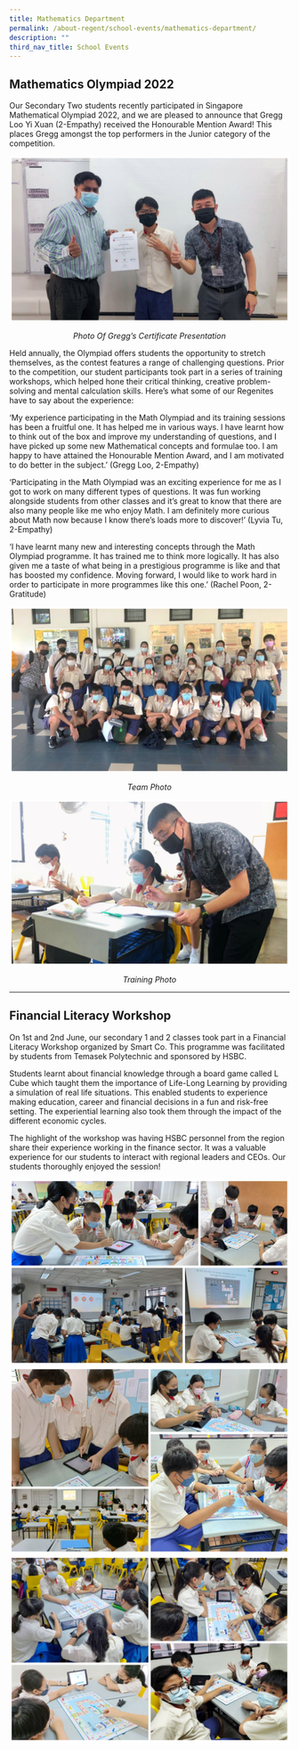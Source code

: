 ```yaml
---
title: Mathematics Department
permalink: /about-regent/school-events/mathematics-department/
description: ""
third_nav_title: School Events
---
```

## **Mathematics Olympiad 2022**

Our Secondary Two students recently participated in Singapore Mathematical Olympiad 2022, and we are pleased to announce that Gregg Loo Yi Xuan (2-Empathy) received the Honourable Mention Award! This places Gregg amongst the top performers in the Junior category of the competition.

![](/images/School%20Events/Mathematics%20Department/MathsDept-1_MathsOlympiad2022-1.jpg)
*<center>Photo Of Gregg’s Certificate Presentation</center>*

Held annually, the Olympiad offers students the opportunity to stretch themselves, as the contest features a range of challenging questions. Prior to the competition, our student participants took part in a series of training workshops, which helped hone their critical thinking, creative problem-solving and mental calculation skills. Here’s what some of our Regenites have to say about the experience:

‘My experience participating in the Math Olympiad and its training sessions has been a fruitful one. It has helped me in various ways. I have learnt how to think out of the box and improve my understanding of questions, and I have picked up some new Mathematical concepts and formulae too. I am happy to have attained the Honourable Mention Award, and I am motivated to do better in the subject.’ (Gregg Loo, 2-Empathy)

‘Participating in the Math Olympiad was an exciting experience for me as I got to work on many different types of questions. It was fun working alongside students from other classes and it’s great to know that there are also many people like me who enjoy Math. I am definitely more curious about Math now because I know there’s loads more to discover!’ (Lyvia Tu, 2-Empathy)

‘I have learnt many new and interesting concepts through the Math Olympiad programme. It has trained me to think more logically. It has also given me a taste of what being in a prestigious programme is like and that has boosted my confidence. Moving forward, I would like to work hard in order to participate in more programmes like this one.’ (Rachel Poon, 2-Gratitude)

![](/images/School%20Events/Mathematics%20Department/MathsDept-2_MathsOlympiad2022-2.jpg)
*<center>Team Photo</center>*

![](/images/School%20Events/Mathematics%20Department/MathsDept-3_MathsOlympiad2022-3.jpg)
*<center>Training Photo</center>*

---

## **Financial Literacy Workshop**

On 1st&nbsp;and 2nd&nbsp;June, our secondary 1 and 2 classes&nbsp;took part in a Financial Literacy Workshop organized by Smart Co. This programme was facilitated by students from Temasek Polytechnic and sponsored by HSBC.

Students learnt about financial knowledge through a board game called L Cube which&nbsp;taught them the importance of Life-Long Learning by providing a simulation of real life situations. This enabled students to experience making education, career and financial decisions in a fun and risk-free setting. The experiential learning also took them through the impact of the different economic cycles.

The highlight of the workshop was having HSBC personnel from the region share their experience working in the finance sector. It was a valuable experience for our students to interact with regional leaders and CEOs. Our students thoroughly enjoyed the session!

![](/images/School%20Events/Mathematics%20Department/MathsDept-4_FinLitWksp1.jpg)
![](/images/School%20Events/Mathematics%20Department/MathsDept-5_FinLitWksp2.jpg)
![](/images/School%20Events/Mathematics%20Department/MathsDept-6_FinLitWksp3.jpg)
